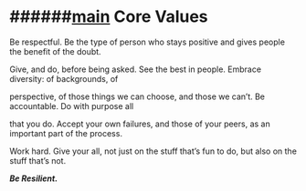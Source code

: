 ######[main](README.md)
Core Values
===============

Be respectful. Be the type of person who stays positive and gives people the benefit of the doubt.

Give, and do, before being asked. See the best in people. Embrace diversity: of backgrounds, of

perspective, of those things we can choose, and those we can’t. Be accountable. Do with purpose all

that you do. Accept your own failures, and those of your peers, as an important part of the process.

Work hard. Give your all, not just on the stuff that’s fun to do, but also on the stuff that’s not.

***Be Resilient.***
